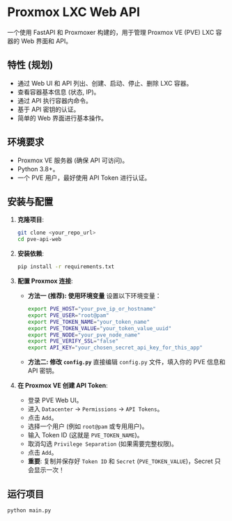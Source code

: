 # Proxmox LXC Web API

一个使用 FastAPI 和 Proxmoxer 构建的，用于管理 Proxmox VE (PVE) LXC 容器的 Web 界面和 API。

## 特性 (规划)

* 通过 Web UI 和 API 列出、创建、启动、停止、删除 LXC 容器。
* 查看容器基本信息 (状态, IP)。
* 通过 API 执行容器内命令。
* 基于 API 密钥的认证。
* 简单的 Web 界面进行基本操作。

## 环境要求

* Proxmox VE 服务器 (确保 API 可访问)。
* Python 3.8+。
* 一个 PVE 用户，最好使用 API Token 进行认证。

## 安装与配置

1.  **克隆项目**:
    ```bash
    git clone <your_repo_url>
    cd pve-api-web
    ```

2.  **安装依赖**:
    ```bash
    pip install -r requirements.txt
    ```

3.  **配置 Proxmox 连接**:
    * **方法一 (推荐): 使用环境变量**
        设置以下环境变量：
        ```bash
        export PVE_HOST="your_pve_ip_or_hostname"
        export PVE_USER="root@pam"
        export PVE_TOKEN_NAME="your_token_name"
        export PVE_TOKEN_VALUE="your_token_value_uuid"
        export PVE_NODE="your_pve_node_name"
        export PVE_VERIFY_SSL="false"
        export API_KEY="your_chosen_secret_api_key_for_this_app"
        ```
    * **方法二: 修改 `config.py`**
        直接编辑 `config.py` 文件，填入你的 PVE 信息和 API 密钥。

4.  **在 Proxmox VE 创建 API Token**:
    * 登录 PVE Web UI。
    * 进入 `Datacenter` -> `Permissions` -> `API Tokens`。
    * 点击 `Add`。
    * 选择一个用户 (例如 `root@pam` 或专用用户)。
    * 输入 Token ID (这就是 `PVE_TOKEN_NAME`)。
    * 取消勾选 `Privilege Separation` (如果需要完整权限)。
    * 点击 `Add`。
    * **重要**: 复制并保存好 `Token ID` 和 `Secret` (`PVE_TOKEN_VALUE`)，Secret 只会显示一次！

## 运行项目

```bash
python main.py
